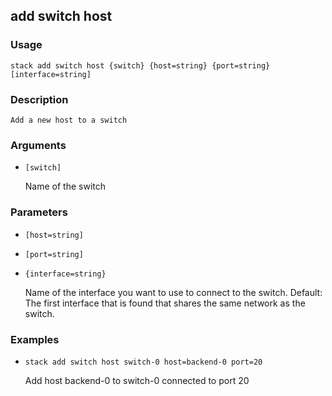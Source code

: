 ## add switch host

### Usage

`stack add switch host {switch} {host=string} {port=string} [interface=string]`

### Description


	Add a new host to a switch

	

### Arguments

* `[switch]`

   Name of the switch


### Parameters
* `[host=string]`
* `[port=string]`
* `{interface=string}`

   Name of the interface you want to use to connect to the switch.
	Default: The first interface that is found that shares the
	same network as the switch.

### Examples

* `stack add switch host switch-0 host=backend-0 port=20`

   Add host backend-0 to switch-0 connected to port 20




